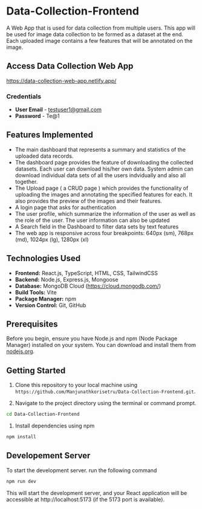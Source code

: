 # Data-Collection-Frontend

A Web App that is used for data collection from multiple users. This app will be used for image data collection to be formed as a dataset at the end. 
Each uploaded image contains a few features that will be annotated on the image.

## Access Data Collection Web App
https://data-collection-web-app.netlify.app/

### Credentials

- **User Email** - testuser1@gmail.com
- **Password** - Te@1

## Features Implemented
- The main dashboard that represents a summary and statistics of the uploaded data records.
- The dashboard page provides the feature of downloading the collected datasets. Each user can download his/her own data. System admin can download individual data sets of all the users indvidually and also all together.
- The Upload page ( a CRUD page ) which provides the functionality of uploading the images and annotating the specified features for each. It also provides the preview of the images and their features.
- A login page that asks for authentication
- The user profile, which summarize the information of the user as well as the role of the user. The user information can also be updated
- A Search field in the Dashboard to filter data sets by text features
- The web app is responsive across four breakpoints: 640px (sm), 768px (md), 1024px (lg), 1280px (xl)

 

## Technologies Used

- **Frontend:** React.js, TypeScript, HTML, CSS, TailwindCSS
- **Backend:** Node.js, Express.js, Mongoose
- **Database:** MongoDB Cloud (https://cloud.mongodb.com/)
- **Build Tools:** Vite
- **Package Manager:** npm
- **Version Control:** Git, GitHub


## Prerequisites

Before you begin, ensure you have Node.js and npm (Node Package Manager) installed on your system. You can download and install them from [nodejs.org](https://nodejs.org/).

## Getting Started

1. Clone this repository to your local machine using `https://github.com/Manjunathkorisetru/Data-Collection-Frontend.git`.

2. Navigate to the project directory using the terminal or command prompt.

```bash
cd Data-Collection-Frontend
```


1. Install dependencies using npm

```bash
npm install
```

## Developement Server
To start the development server. run the following command

```bash
npm run dev
```

This will start the development server, and your React application will be accessible at http://localhost:5173 (if the 5173 port is available).


